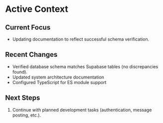 # Active Context

## Current Focus
- Updating documentation to reflect successful schema verification.

## Recent Changes
- Verified database schema matches Supabase tables (no discrepancies found).
- Updated system architecture documentation
- Configured TypeScript for ES module support

## Next Steps
1. Continue with planned development tasks (authentication, message posting, etc.).
